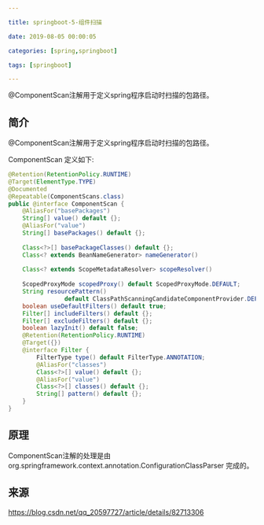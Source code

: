 ```yaml
---

title: springboot-5-组件扫描

date: 2019-08-05 00:00:05

categories: [spring,springboot]

tags: [springboot]

---
```


@ComponentScan注解用于定义spring程序启动时扫描的包路径。

<!--more-->

## 简介

@ComponentScan注解用于定义spring程序启动时扫描的包路径。

ComponentScan 定义如下:

```java
@Retention(RetentionPolicy.RUNTIME)
@Target(ElementType.TYPE)
@Documented
@Repeatable(ComponentScans.class)
public @interface ComponentScan {
	@AliasFor("basePackages")
	String[] value() default {};
	@AliasFor("value")
	String[] basePackages() default {};
  
	Class<?>[] basePackageClasses() default {};
	Class<? extends BeanNameGenerator> nameGenerator() 
    																	default BeanNameGenerator.class;
	Class<? extends ScopeMetadataResolver> scopeResolver() 
    																	default AnnotationScopeMetadataResolver.class;
	ScopedProxyMode scopedProxy() default ScopedProxyMode.DEFAULT;
	String resourcePattern() 
    			default ClassPathScanningCandidateComponentProvider.DEFAULT_RESOURCE_PATTERN;
	boolean useDefaultFilters() default true;
	Filter[] includeFilters() default {};
	Filter[] excludeFilters() default {};
	boolean lazyInit() default false;
	@Retention(RetentionPolicy.RUNTIME)
	@Target({})
	@interface Filter {
		FilterType type() default FilterType.ANNOTATION;
		@AliasFor("classes")
		Class<?>[] value() default {};
		@AliasFor("value")
		Class<?>[] classes() default {};
		String[] pattern() default {};
	}
}
```

## 原理

ComponentScan注解的处理是由 org.springframework.context.annotation.ConfigurationClassParser 完成的。


## 来源

https://blog.csdn.net/qq_20597727/article/details/82713306